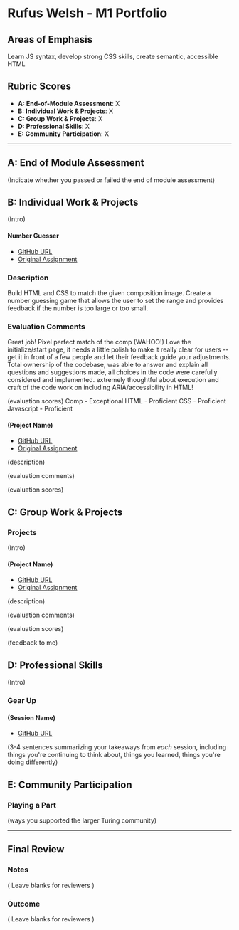 # Rufus Welsh - M1 Portfolio

## Areas of Emphasis

Learn JS syntax, develop strong CSS skills, create semantic, accessible HTML

## Rubric Scores

* **A: End-of-Module Assessment**: X
* **B: Individual Work & Projects**: X
* **C: Group Work & Projects**: X
* **D: Professional Skills**: X
* **E: Community Participation**: X

-----------------------

## A: End of Module Assessment

(Indicate whether you passed or failed the end of module assessment)


## B: Individual Work & Projects

(Intro)

#### Number Guesser

* [GitHub URL](https://github.com/rufusasterisk/number-guesser)
* [Original Assignment](http://frontend.turing.io/projects/number-guesser.html)

### Description
Build HTML and CSS to match the given composition image. Create a number guessing game that allows the user to set the range and provides feedback if the number is too large or too small.

### Evaluation Comments
Great job!
Pixel perfect match of the comp (WAHOO!)
Love the initialize/start page, it needs a little polish to make it really clear for users -- get it in front of a few people and let their feedback guide your adjustments.
Total ownership of the codebase, was able to answer and explain all questions and suggestions made, all choices in the code were carefully considered and implemented.
extremely thoughtful about execution and craft of the code
work on including ARIA/accessibility in HTML!

(evaluation scores)
Comp - Exceptional
HTML - Proficient
CSS - Proficient
Javascript - Proficient

#### (Project Name)

* [GitHub URL]()
* [Original Assignment]()

(description)

(evaluation comments)

(evaluation scores)

## C: Group Work & Projects

### Projects

(Intro)

#### (Project Name)

* [GitHub URL]()
* [Original Assignment]()

(description)

(evaluation comments)

(evaluation scores)

(feedback to me)

## D: Professional Skills
(Intro)

### Gear Up
#### (Session Name)

* [GitHub URL]()

(3-4 sentences summarizing your takeaways from _each_ session, including things you're continuing to think about, things you learned, things you're doing differently)

## E: Community Participation

### Playing a Part

(ways you supported the larger Turing community)

------------------

## Final Review

### Notes

( Leave blanks for reviewers )

### Outcome

( Leave blanks for reviewers )
